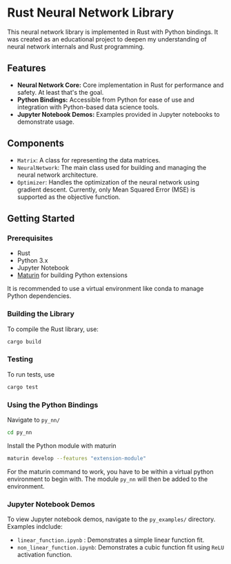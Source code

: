 # Rust Neural Network Library

This neural network library is implemented in Rust with Python bindings. It was created as an educational project to deepen my understanding of neural network internals and Rust programming.

## Features

- **Neural Network Core:** Core implementation in Rust for performance and safety. At least that's the goal.
- **Python Bindings:** Accessible from Python for ease of use and integration with Python-based data science tools.
- **Jupyter Notebook Demos:** Examples provided in Jupyter notebooks to demonstrate usage.

## Components

- `Matrix`: A class for representing the data matrices.
- `NeuralNetwork`: The main class used for building and managing the neural network architecture.
- `Optimizer`: Handles the optimization of the neural network using gradient descent. Currently, only Mean Squared Error (MSE) is supported as the objective function.

## Getting Started

### Prerequisites

- Rust
- Python 3.x
- Jupyter Notebook
- [Maturin](https://github.com/PyO3/maturin) for building Python extensions

It is recommended to use a virtual environment like conda to manage Python dependencies.

### Building the Library

To compile the Rust library, use:

```bash
cargo build
```

### Testing

To run tests, use

```bash
cargo test
```

### Using the Python Bindings

Navigate to `py_nn/`

```bash
cd py_nn
```

Install the Python module with maturin

```bash
maturin develop --features "extension-module"
```

For the maturin command to work, you have to be within a virtual python environment to begin with. The module `py_nn` will then be added to the environment.

### Jupyter Notebook Demos

To view Jupyter notebook demos, navigate to the `py_examples/` directory. Examples indclude:

- `linear_function.ipynb` : Demonstrates a simple linear function fit.
- `non_linear_function.ipynb`: Demonstrates a cubic function fit using `ReLU` activation function.
